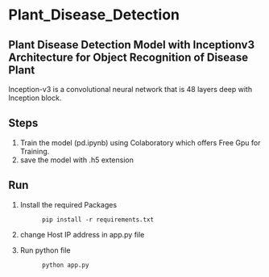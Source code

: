 
# Plant_Disease_Detection

## Plant Disease Detection Model with Inceptionv3 Architecture for Object Recognition of Disease Plant

Inception-v3 is a convolutional neural network that is 48 layers deep with Inception block.

## Steps

1) Train the model (pd.ipynb) using Colaboratory which offers Free Gpu for Training.
2) save the model with .h5 extension

## Run
1) Install the required Packages
                      
             pip install -r requirements.txt

2) change Host IP address in app.py file

3) Run python file                    
             
             python app.py

